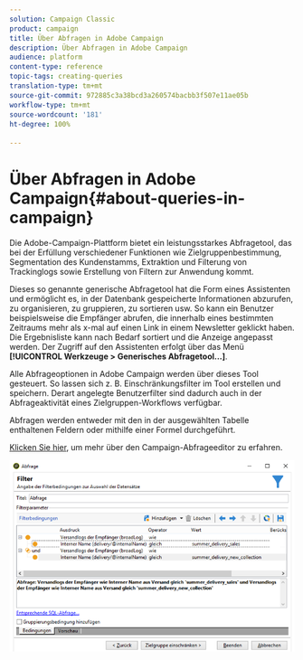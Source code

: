```yaml
---
solution: Campaign Classic
product: campaign
title: Über Abfragen in Adobe Campaign
description: Über Abfragen in Adobe Campaign
audience: platform
content-type: reference
topic-tags: creating-queries
translation-type: tm+mt
source-git-commit: 972885c3a38bcd3a260574bacbb3f507e11ae05b
workflow-type: tm+mt
source-wordcount: '181'
ht-degree: 100%

---
```



# Über Abfragen in Adobe Campaign{#about-queries-in-campaign}

Die Adobe-Campaign-Plattform bietet ein leistungsstarkes Abfragetool, das bei der Erfüllung verschiedener Funktionen wie Zielgruppenbestimmung, Segmentation des Kundenstamms, Extraktion und Filterung von Trackinglogs sowie Erstellung von Filtern zur Anwendung kommt.

Dieses so genannte generische Abfragetool hat die Form eines Assistenten und ermöglicht es, in der Datenbank gespeicherte Informationen abzurufen, zu organisieren, zu gruppieren, zu sortieren usw. So kann ein Benutzer beispielsweise die Empfänger abrufen, die innerhalb eines bestimmten Zeitraums mehr als x-mal auf einen Link in einem Newsletter geklickt haben. Die Ergebnisliste kann nach Bedarf sortiert und die Anzeige angepasst werden. Der Zugriff auf den Assistenten erfolgt über das Menü **[!UICONTROL Werkzeuge > Generisches Abfragetool...]**.

Alle Abfrageoptionen in Adobe Campaign werden über dieses Tool gesteuert. So lassen sich z. B. Einschränkungsfilter im Tool erstellen und speichern. Derart angelegte Benutzerfilter sind dadurch auch in der Abfrageaktivität eines Zielgruppen-Workflows verfügbar.

Abfragen werden entweder mit den in der ausgewählten Tabelle enthaltenen Feldern oder mithilfe einer Formel durchgeführt.

[Klicken Sie hier](../../workflow/using/query.md), um mehr über den Campaign-Abfrageeditor zu erfahren.

![](assets/query_recipients_4.png)
